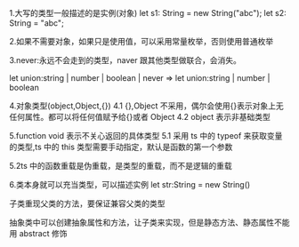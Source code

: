 1.大写的类型一般描述的是实例(对象)
let s1: String = new String("abc");
let s2: String = "abc";

2.如果不需要对象，如果只是使用值，可以采用常量枚举，否则使用普通枚举

<!-- const enum USER_ROLE {
    USER,
    ADMIN,
}
console.log(USER_ROLE.USER); -->

3.never:永远不会走到的类型，naver 跟其他类型做联合，会消失。

<!--
function validate(val: never) {}
function handle(a: string | number | boolean) {
    if (typeof a === "string") {
        return a;
    }
    if (typeof a === "number") {
        return a;
    }
    if (typeof a === "boolean") {
        return a;
    }
    validate(a);
}
-->

let union:string | number | boolean | never => let union:string | number | boolean

4.对象类型(object,Object,{})
4.1 {},Object 不采用，偶尔会使用{}表示对象上无任何属性。都可以将任何值赋予给{}或者 Object
4.2 object 表示非基础类型

5.function void 表示不关心返回的具体类型
5.1 采用 ts 中的 typeof 来获取变量的类型,ts 中的 this 类型需要手动指定，默认是函数的第一个参数

<!-- let person = {
        name: "wangtao",
        age: 20,
     };
     //采用ts中的typeof来获取变量的类型,
     //ts中的this类型需要手动指定，默认是函数的第一个参数
     type IThis = typeof person;
     function getVal(this: IThis, key: keyof IThis) {
        return this[key];
     }
    let n = getVal.call(person, "name");
    let a = getVal.call(person, "age");
-->

5.2ts 中的函数重载是伪重载，是类型的重载，而不是逻辑的重载

<!-- function toArray(value: string): string[];
    function toArray(value: number): number[];
    function toArray(value: number | string): string[] | number[] {
    if (typeof value === "string") {
        return value.split("");
    } else {
        return value
        .toString()
        .split("")
        .map((item) => Number(item));
    }
    }
    let arr = toArray(123);
    let arr1 = toArray("123");
-->

6.类本身就可以充当类型，可以描述实例
let str:String = new String()

<!--
    class Animal {
       constructor(public name: string, public age: number) {}
    }
    相当于
     class Animal {
       public name:string;
       public age:string;
       constructor(name: string,age: number) {
          this.name = name;
          this.age = age;
       }
    }
-->

子类重现父类的方法，要保证兼容父类的类型

<!-- class Animal {
        constructor(public name: string, public age: number) {}
        eat(food: string): void {
            console.log(food);
        }
    }

    class Cat extends Animal {
        constructor(name: string, age: number) {
            super(name, age);
        }
        eat() {
            return "111";
        }
    }
 -->

抽象类中可以创建抽象属性和方法，让子类来实现，但是静态方法、静态属性不能用 abstract 修饰
